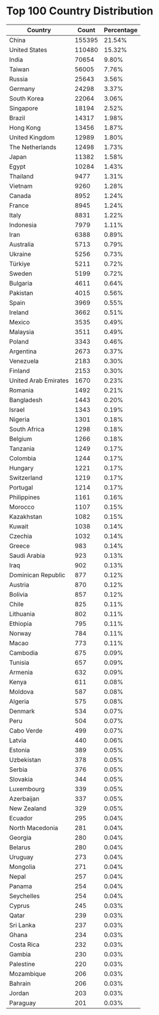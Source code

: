 # Top 100 Country Distribution
| Country | Count | Percentage |
|----|----|----|
| China | 155395 | 21.54% |
| United States | 110480 | 15.32% |
| India | 70654 | 9.80% |
| Taiwan | 56005 | 7.76% |
| Russia | 25643 | 3.56% |
| Germany | 24298 | 3.37% |
| South Korea | 22064 | 3.06% |
| Singapore | 18194 | 2.52% |
| Brazil | 14317 | 1.98% |
| Hong Kong | 13456 | 1.87% |
| United Kingdom | 12989 | 1.80% |
| The Netherlands | 12498 | 1.73% |
| Japan | 11382 | 1.58% |
| Egypt | 10284 | 1.43% |
| Thailand | 9477 | 1.31% |
| Vietnam | 9260 | 1.28% |
| Canada | 8952 | 1.24% |
| France | 8945 | 1.24% |
| Italy | 8831 | 1.22% |
| Indonesia | 7979 | 1.11% |
| Iran | 6388 | 0.89% |
| Australia | 5713 | 0.79% |
| Ukraine | 5256 | 0.73% |
| Türkiye | 5211 | 0.72% |
| Sweden | 5199 | 0.72% |
| Bulgaria | 4611 | 0.64% |
| Pakistan | 4015 | 0.56% |
| Spain | 3969 | 0.55% |
| Ireland | 3662 | 0.51% |
| Mexico | 3535 | 0.49% |
| Malaysia | 3511 | 0.49% |
| Poland | 3343 | 0.46% |
| Argentina | 2673 | 0.37% |
| Venezuela | 2183 | 0.30% |
| Finland | 2153 | 0.30% |
| United Arab Emirates | 1670 | 0.23% |
| Romania | 1492 | 0.21% |
| Bangladesh | 1443 | 0.20% |
| Israel | 1343 | 0.19% |
| Nigeria | 1301 | 0.18% |
| South Africa | 1298 | 0.18% |
| Belgium | 1266 | 0.18% |
| Tanzania | 1249 | 0.17% |
| Colombia | 1244 | 0.17% |
| Hungary | 1221 | 0.17% |
| Switzerland | 1219 | 0.17% |
| Portugal | 1214 | 0.17% |
| Philippines | 1161 | 0.16% |
| Morocco | 1107 | 0.15% |
| Kazakhstan | 1082 | 0.15% |
| Kuwait | 1038 | 0.14% |
| Czechia | 1032 | 0.14% |
| Greece | 983 | 0.14% |
| Saudi Arabia | 923 | 0.13% |
| Iraq | 902 | 0.13% |
| Dominican Republic | 877 | 0.12% |
| Austria | 870 | 0.12% |
| Bolivia | 857 | 0.12% |
| Chile | 825 | 0.11% |
| Lithuania | 802 | 0.11% |
| Ethiopia | 795 | 0.11% |
| Norway | 784 | 0.11% |
| Macao | 773 | 0.11% |
| Cambodia | 675 | 0.09% |
| Tunisia | 657 | 0.09% |
| Armenia | 632 | 0.09% |
| Kenya | 611 | 0.08% |
| Moldova | 587 | 0.08% |
| Algeria | 575 | 0.08% |
| Denmark | 534 | 0.07% |
| Peru | 504 | 0.07% |
| Cabo Verde | 499 | 0.07% |
| Latvia | 440 | 0.06% |
| Estonia | 389 | 0.05% |
| Uzbekistan | 378 | 0.05% |
| Serbia | 376 | 0.05% |
| Slovakia | 344 | 0.05% |
| Luxembourg | 339 | 0.05% |
| Azerbaijan | 337 | 0.05% |
| New Zealand | 329 | 0.05% |
| Ecuador | 295 | 0.04% |
| North Macedonia | 281 | 0.04% |
| Georgia | 280 | 0.04% |
| Belarus | 280 | 0.04% |
| Uruguay | 273 | 0.04% |
| Mongolia | 271 | 0.04% |
| Nepal | 257 | 0.04% |
| Panama | 254 | 0.04% |
| Seychelles | 254 | 0.04% |
| Cyprus | 245 | 0.03% |
| Qatar | 239 | 0.03% |
| Sri Lanka | 237 | 0.03% |
| Ghana | 234 | 0.03% |
| Costa Rica | 232 | 0.03% |
| Gambia | 230 | 0.03% |
| Palestine | 220 | 0.03% |
| Mozambique | 206 | 0.03% |
| Bahrain | 206 | 0.03% |
| Jordan | 203 | 0.03% |
| Paraguay | 201 | 0.03% |
